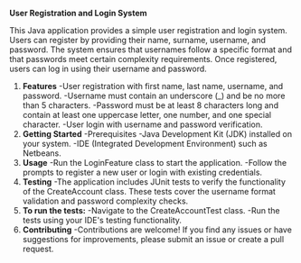 **User Registration and Login System** 

This Java application provides a simple user registration and login system. Users can register by providing their name, surname, username, and password. 
The system ensures that usernames follow a specific format and that passwords meet certain complexity requirements. Once registered, users can log in using their username and password.
1. **Features**
-User registration with first name, last name, username, and password.
-Username must contain an underscore (_) and be no more than 5 characters.
-Password must be at least 8 characters long and contain at least one uppercase letter, one number, and one special character.
-User login with username and password verification.
2. **Getting Started**
-Prerequisites
-Java Development Kit (JDK) installed on your system.
-IDE (Integrated Development Environment) such as Netbeans.
3. **Usage**
-Run the LoginFeature class to start the application.
-Follow the prompts to register a new user or login with existing credentials.
4. **Testing**
-The application includes JUnit tests to verify the functionality of the CreateAccount class. These tests cover the username format validation and password complexity checks.
5. **To run the tests:**
-Navigate to the CreateAccountTest class.
-Run the tests using your IDE's testing functionality.
6. **Contributing**
-Contributions are welcome! If you find any issues or have suggestions for improvements, please submit an issue or create a pull request.
